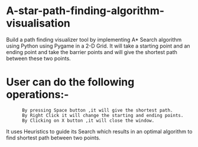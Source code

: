 # A-star-path-finding-algorithm-visualisation
Build a path finding visualizer tool by implementing A* Search algorithm using Python using Pygame  in a 2-D Grid. 
It will take a starting point and an ending point and take the barrier points and will give the shortest path between these two points. 
 # User can do the following operations:- 
          By pressing Space button ,it will give the shortest path. 
          By Right Click it will change the starting and ending points. 
          By Clicking on X button ,it will close the window.
  It uses Heuristics to guide its Search which results in an optimal algorithm to find shortest path between two points. 
